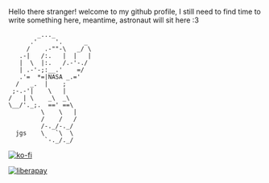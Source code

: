 Hello there stranger! welcome to my github profile, I still need to find time to write something here, meantime, astronaut will sit here :3

```
        _..._
      .'     '.      _
     /    .-""-\   _/ \
   .-|   /:.   |  |   |
   |  \  |:.   /.-'-./
   | .-'-;:__.'    =/
   .'=  *=|NASA _.='
  /   _.  |    ;
 ;-.-'|    \   |
/   | \    _\  _\
\__/'._;.  ==' ==\
         \    \   |
         /    /   /
         /-._/-._/
  jgs    \   `\  \
          `-._/._/
```

<!-- [![@daudix_ufo's Holopin board](https://holopin.me/daudix_ufo)](https://holopin.io/@daudix_ufo)
 -->
 
 [![ko-fi](https://ko-fi.com/img/githubbutton_sm.svg)](https://ko-fi.com/V7V8DMH5A)

[![liberapay](https://liberapay.com/assets/widgets/donate.svg)](https://liberapay.com/Daudix_UFO/donate)
